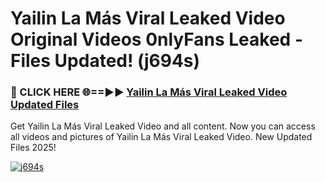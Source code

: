 # Yailin La Más Viral Leaked Video Original Videos 0nlyFans Leaked - Files Updated! (j694s)

<h3>🔴 CLICK HERE 🌐==►► <a href="https://tinyurl.com/ehrbuxhb" rel="nofollow">Yailin La Más Viral Leaked Video Updated Files</a></h3>

Get Yailin La Más Viral Leaked Video and all content. Now you can access all videos and pictures of Yailin La Más Viral Leaked Video. New Updated Files 2025!

[![j694s](https://i.imgur.com/lVYEuWS.gif)](https://tinyurl.com/ehrbuxhb)
